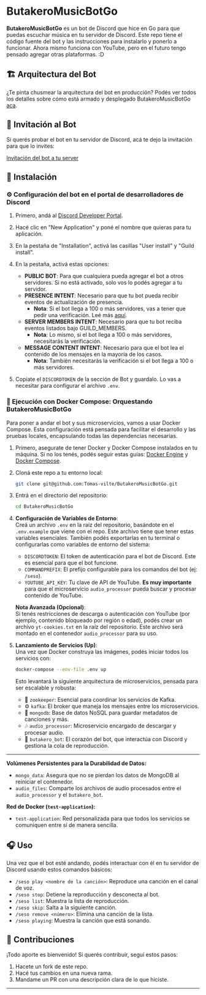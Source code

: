 # ButakeroMusicBotGo

**ButakeroMusicBotGo** es un bot de Discord que hice en Go para que puedas escuchar música en tu servidor de Discord. Este repo tiene el código fuente del bot y las instrucciones para instalarlo y ponerlo a funcionar. Ahora mismo funciona con YouTube, pero en el futuro tengo pensado agregar otras plataformas. :D

## 🏗️ Arquitectura del Bot

¿Te pinta chusmear la arquitectura del bot en producción? Podés ver todos los detalles sobre cómo está armado y desplegado ButakeroMusicBotGo [aca](/images/ARQUITECTURA.MD).

## 🤖 Invitación al Bot

Si querés probar el bot en tu servidor de Discord, acá te dejo la invitación para que lo invites:

[Invitación del bot a tu server](https://discord.com/oauth2/authorize?client_id=987850036866084974)

## 🚀 Instalación

### ⚙️ Configuración del bot en el portal de desarrolladores de Discord

1. Primero, andá al [Discord Developer Portal](https://discord.com/developers/applications).

2. Hacé clic en "New Application" y poné el nombre que quieras para tu aplicación.

3. En la pestaña de "Installation", activá las casillas "User install" y "Guild install".

4. En la pestaña, activá estas opciones:
    - **PUBLIC BOT**: Para que cualquiera pueda agregar el bot a otros servidores. Si no está activado, solo vos lo podés agregar a tu servidor.
    - **PRESENCE INTENT**: Necesario para que tu bot pueda recibir eventos de actualización de presencia.
        - **Nota**: Si el bot llega a 100 o más servidores, vas a tener que pedir una verificación. Leé más [aquí](https://support-dev.discord.com/hc/en-us/articles/6205754771351-How-do-I-get-Privileged-Intents-for-my-bot).
    - **SERVER MEMBERS INTENT**: Necesario para que tu bot reciba eventos listados bajo GUILD_MEMBERS.
        - **Nota**: Lo mismo, si el bot llega a 100 o más servidores, necesitarás la verificación.
    - **MESSAGE CONTENT INTENT**: Necesario para que el bot lea el contenido de los mensajes en la mayoría de los casos.
        - **Nota**: También necesitarás la verificación si el bot llega a 100 o más servidores.

5. Copiate el `DISCORDTOKEN` de la sección de Bot y guardalo. Lo vas a necesitar para configurar el archivo `.env`.

### 🐳 Ejecución con Docker Compose: Orquestando ButakeroMusicBotGo

Para poner a andar el bot y sus microservicios, vamos a usar Docker Compose. Esta configuración está pensada para facilitar el desarrollo y las pruebas locales, encapsulando todas las dependencias necesarias.

1. Primero, asegurate de tener Docker y Docker Compose instalados en tu máquina. Si no los tenés, podés seguir estas guías: [Docker Engine](https://docs.docker.com/get-docker/) y [Docker Compose](https://docs.docker.com/compose/install/).

2. Cloná este repo a tu entorno local:

    ```bash
    git clone git@github.com:Tomas-vilte/ButakeroMusicBotGo.git
    ```

3. Entrá en el directorio del repositorio:

    ```bash
    cd ButakeroMusicBotGo
    ```

4. **Configuración de Variables de Entorno**:  
   Creá un archivo `.env` en la raíz del repositorio, basándote en el `.env.example` que viene con el repo. Este archivo tiene que tener estas variables esenciales. También podés exportarlas en tu terminal o configurarlas como variables de entorno del sistema:

    * `DISCORDTOKEN`: El token de autenticación para el bot de Discord. Este es esencial para que el bot funcione.
    * `COMMANDPREFIX`: El prefijo configurable para los comandos del bot (ej: `/seso`).
    * `YOUTUBE_API_KEY`: Tu clave de API de YouTube. **Es muy importante** para que el microservicio `audio_processor` pueda buscar y procesar contenido de YouTube.

   **Nota Avanzada (Opcional)**:  
   Si tenés restricciones de descarga o autenticación con YouTube (por ejemplo, contenido bloqueado por región o edad), podés crear un archivo `yt-cookies.txt` en la raíz del repositorio. Este archivo será montado en el contenedor `audio_processor` para su uso.

5. **Lanzamiento de Servicios (Up)**:  
   Una vez que Docker construya las imágenes, podés iniciar todos los servicios con:

    ```bash
    docker-compose --env-file .env up
    ```

   Esto levantará la siguiente arquitectura de microservicios, pensada para ser escalable y robusta:

    - 🐘 `zookeeper`: Esencial para coordinar los servicios de Kafka.
    - ⚙️ `kafka`: El broker que maneja los mensajes entre los microservicios.
    - 💾 `mongodb`: Base de datos NoSQL para guardar metadatos de canciones y más.
    - 🎶 `audio_processor`: Microservicio encargado de descargar y procesar audio.
    - 🤖 `butakero_bot`: El corazón del bot, que interactúa con Discord y gestiona la cola de reproducción.

---

**Volúmenes Persistentes para la Durabilidad de Datos:**

- `mongo_data`: Asegura que no se pierdan los datos de MongoDB al reiniciar el contenedor.
- `audio_files`: Comparte los archivos de audio procesados entre el `audio_processor` y el `butakero_bot`.

**Red de Docker (`test-application`):**

- `test-application`: Red personalizada para que todos los servicios se comuniquen entre sí de manera sencilla.

## 🎧 Uso

Una vez que el bot esté andando, podés interactuar con él en tu servidor de Discord usando estos comandos básicos:

- `/seso play <nombre de la canción>`: Reproduce una canción en el canal de voz.
- `/seso stop`: Detiene la reproducción y desconecta al bot.
- `/seso list`: Muestra la lista de reproducción.
- `/seso skip`: Salta a la siguiente canción.
- `/seso remove <número>`: Elimina una canción de la lista.
- `/seso playing`: Muestra la canción que está sonando.

## 🤝 Contribuciones

¡Todo aporte es bienvenido! Si querés contribuir, seguí estos pasos:

1. Hacete un fork de este repo.
2. Hacé tus cambios en una nueva rama.
3. Mandame un PR con una descripción clara de lo que hiciste.

---
